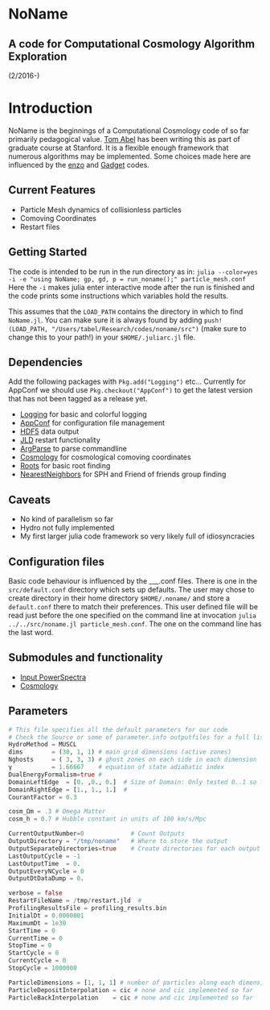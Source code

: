 # NoName
## A code for Computational Cosmology Algorithm Exploration
(2/2016-)



# Introduction
NoName is the beginnings of a Computational Cosmology code of so far 
primarily pedagogical value. 
[Tom Abel](http://tomabel.org/) has been writing this as part of graduate
course at Stanford. It is a flexible enough framework that numerous algorithms 
may be implemented. Some choices made here are influenced by the
[enzo](http://enzo-project.org) and [Gadget](http://wwwmpa.mpa-garching.mpg.de/gadget/) 
codes.


## Current Features
- Particle Mesh dynamics of collisionless particles
- Comoving Coordinates
- Restart files


## Getting Started

The code is intended to be run in the run directory as in:
`julia --color=yes -i -e "using NoName; gp, gd, p = run_noname();" particle_mesh.conf`
Here the `-i` makes julia enter interactive mode after the run is finished and
the code prints some instructions which variables hold the results. 

This assumes that the `LOAD_PATH` contains the directory in which to find
`NoName.jl`. 
You can make sure it is always found by adding 
`push!(LOAD_PATH, "/Users/tabel/Research/codes/noname/src")`
(make sure to change this to your path!) in your
`$HOME/.juliarc.jl` 
file. 

## Dependencies
 Add the following packages with `Pkg.add("Logging")` etc...
 Currently for AppConf we should use `Pkg.checkout("AppConf")` to get the latest version that has not been tagged as a release yet.
 
- [Logging](https://github.com/kmsquire/Logging.jl)      for basic and colorful logging
- [AppConf](https://github.com/tmlbl/AppConf.jl)      for configuration file management
- [HDF5](https://github.com/JuliaLang/HDF5.jl)         data output
- [JLD](https://github.com/JuliaLang/JLD.jl)          restart functionality
- [ArgParse](https://github.com/carlobaldassi/ArgParse.jl)     to parse commandline
- [Cosmology](https://github.com/JuliaAstro/Cosmology.jl)    for cosmological comoving coordinates
- [Roots](https://github.com/JuliaLang/Roots.jl)  for basic root finding
- [NearestNeighbors](https://github.com/KristofferC/NearestNeighbors.jl)  for SPH and Friend of friends group finding


## Caveats
+ No kind of parallelism so far
+ Hydro not fully implemented
+ My first larger julia code framework so very likely full of idiosyncracies 

## Configuration files

Basic code behaviour is influenced by the ___.conf files.
There is one in the `src/default.conf` directory which sets up defaults. 
The user may chose to create directory in their home directory `$HOME/.noname/` 
and store a `default.conf` there to match their preferences. This
user defined file will be read just before the one specified on the command line at
invocation `julia ../../src/noname.jl particle_mesh.conf`. 
The one on the command line has the last word. 

## Submodules and functionality
- [Input PowerSpectra](./doc/InputPowerSpectra.md)
- [Cosmology](./doc/Cosmology.md)

## Parameters

```julia
# This file specifies all the default parameters for our code
# Check the Source or some of parameter.info outputfiles for a full list
HydroMethod = MUSCL
dims        = (30, 1, 1) # main grid dimensions (active zones)
Nghosts     = ( 3, 3, 3) # ghost zones on each side in each dimension
γ           = 1.66667    # equation of state adiabatic index
DualEnergyFormalism=true # 
DomainLeftEdge  = [0. ,0., 0.]  # Size of Domain: Only tested 0..1 so far
DomainRightEdge = [1., 1., 1.]  # 
CourantFactor = 0.3

cosm_Ωm = .3 # Omega Matter
cosm_h = 0.7 # Hubble constant in units of 100 km/s/Mpc

CurrentOutputNumber=0             # Count Outputs 
OutputDirectory = "/tmp/noname"   # Where to store the output
OutputSeparateDirectories=true    # Create directories for each output
LastOutputCycle = -1
LastOutputTime  = 0.
OutputEveryNCycle = 0
OutputDtDataDump = 0.

verbose = false
RestartFileName = /tmp/restart.jld  #
ProfilingResultsFile = profiling_results.bin 
InitialDt = 0.0000001
MaximumDt = 1e30
StartTime = 0
CurrentTime = 0
StopTime = 0
StartCycle = 0
CurrentCycle = 0
StopCycle = 1000000

ParticleDimensions = [1, 1, 1] # number of particles along each dimension
ParticleDepositInterpolation = cic # none and cic implemented so far
ParticleBackInterpolation    = cic # none and cic implemented so far
```
